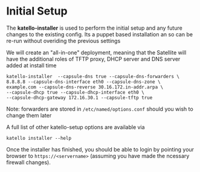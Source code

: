 # Initial Setup

The **katello-installer** is used to perform the initial setup and any future changes to the existing config. Its a puppet based installation an so can be re-run without overiding the previous settings

We will create an "all-in-one" deployment, meaning that the Satellite will have the additional roles of TFTP proxy, DHCP server and DNS server added at install time

```
katello-installer  --capsule-dns true --capsule-dns-forwarders \
8.8.8.8 --capsule-dns-interface eth0 --capsule-dns-zone \
example.com --capsule-dns-reverse 30.16.172.in-addr.arpa \
--capsule-dhcp true --capsule-dhcp-interface eth0 \
--capsule-dhcp-gateway 172.16.30.1 --capsule-tftp true
```

Note: forwarders are stored in ```/etc/named/options.conf``` should you wish to change them later

A full list of other katello-setup options are available via
```
katello installer --help
```

Once the installer has finished, you should be able to login by pointing your browser to ```https://<servername>``` (assuming you have made the ncessary firewall changes).


